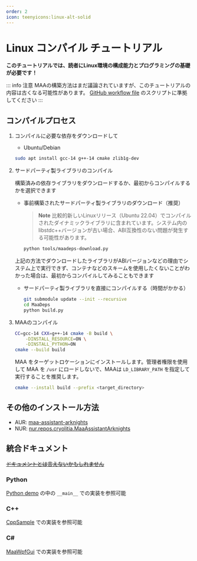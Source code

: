 ```yaml
---
order: 2
icon: teenyicons:linux-alt-solid
---
```


# Linux コンパイル チュートリアル

**このチュートリアルでは、読者にLinux環境の構成能力とプログラミングの基礎が必要です！**

::: info 注意
MAAの構築方法はまだ議論されていますが、このチュートリアルの内容は古くなる可能性があります。 [GitHub workflow file](https://github.com/MaaAssistantArknights/MaaAssistantArknights/blob/master/.github/workflows/ci.yml#L134) のスクリプトに準拠してください
:::

## コンパイルプロセス

1. コンパイルに必要な依存をダウンロードして

   - Ubuntu/Debian

   ```bash
   sudo apt install gcc-14 g++-14 cmake zlib1g-dev
   ```

2. サードパーティ製ライブラリのコンパイル

   構築済みの依存ライブラリをダウンロードするか、最初からコンパイルするかを選択できます

   - 事前構築されたサードパーティ製ライブラリのダウンロード（推奨）

     > **Note**
     > 比較的新しいLinuxリリース（Ubuntu 22.04）でコンパイルされたダイナミックライブラリに含まれています。システム内のlibstdc++バージョンが古い場合、ABI互換性のない問題が発生する可能性があります。

     ```bash
     python tools/maadeps-download.py
     ```

   上記の方法でダウンロードしたライブラリがABIバージョンなどの理由でシステム上で実行できず、コンテナなどのスキームを使用したくないことがわかった場合は、最初からコンパイルしてみることもできます

   - サードパーティ製ライブラリを直接にコンパイルする（時間がかかる）

     ```bash
     git submodule update --init --recursive
     cd MaaDeps
     python build.py
     ```

3. MAAのコンパイル

   ```bash
   CC=gcc-14 CXX=g++-14 cmake -B build \
       -DINSTALL_RESOURCE=ON \
       -DINSTALL_PYTHON=ON
   cmake --build build
   ```

   MAA をターゲットロケーションにインストールします。管理者権限を使用して MAA を `/usr` にロードしないで、MAAは `LD_LIBRARY_PATH` を指定して実行することを推奨します。

   ```bash
   cmake --install build --prefix <target_directory>
   ```

## その他のインストール方法

- AUR: [maa-assistant-arknights](https://aur.archlinux.org/packages/maa-assistant-arknights)
- NUR: [nur.repos.cryolitia.MaaAssistantArknights](https://github.com/nix-community/nur-combined/tree/master/repos/cryolitia/pkgs/maa-assistant-arknights/default.nix#L138)

## 統合ドキュメント

[~~ドキュメントとは言えないかもしれません~~](../protocol/integration.md)

### Python

[Python demo](https://github.com/MaaAssistantArknights/MaaAssistantArknights/blob/master/src/Python/sample.py) の中の `__main__` での実装を参照可能

### C++

[CppSample](https://github.com/MaaAssistantArknights/MaaAssistantArknights/blob/master/src/Cpp/main.cpp) での実装を参照可能

### C\#

[MaaWpfGui](https://github.com/MaaAssistantArknights/MaaAssistantArknights/blob/master/src/MaaWpfGui/Main/AsstProxy.cs) での実装を参照可能
